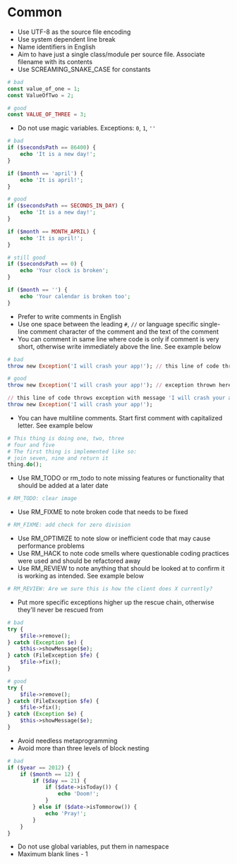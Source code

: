 Common
======

- Use UTF-8 as the source file encoding
- Use system dependent line break
- Name identifiers in English
- Aim to have just a single class/module per source file. Associate filename with its contents
- Use SCREAMING_SNAKE_CASE for constants
```PHP
# bad
const value_of_one = 1;
const ValueOfTwo = 2;

# good
const VALUE_OF_THREE = 3;
```
- Do not use magic variables. Exceptions: `0`, `1`, `''`
```PHP
# bad
if ($secondsPath == 86400) {
    echo 'It is a new day!';
}

if ($month == 'april') {
    echo 'It is april!';
}

# good
if ($secondsPath == SECONDS_IN_DAY) {
    echo 'It is a new day!';
}

if ($month == MONTH_APRIL) {
    echo 'It is april!';
}

# still good
if ($secondsPath == 0) {
    echo 'Your clock is broken';
}

if ($month == '') {
    echo 'Your calendar is broken too';
}

```
- Prefer to write comments in English
- Use one space between the leading `#`, `//` or language specific single-line comment character of the comment and the text of the comment
- You can comment in same line where code is only if comment is very short, otherwise write immediately above the line. See example below
```Ruby
# bad
throw new Exception('I will crash your app!'); // this line of code throws exception with message 'I will crash your app!'

# good
throw new Exception('I will crash your app!'); // exception thrown here

// this line of code throws exception with message 'I will crash your app!'
throw new Exception('I will crash your app!');
```
- You can have multiline comments. Start first comment with capitalized letter. See example below
```PHP
# This thing is doing one, two, three
# four and five
# The first thing is implemented like so:
# join seven, nine and return it
thing.do();
```
- Use RM_TODO or rm_todo to note missing features or functionality that should be added at a later date
```PHP
# RM_TODO: clear image
```
- Use RM_FIXME to note broken code that needs to be fixed
```PHP
# RM_FIXME: add check for zero division
```
- Use RM_OPTIMIZE to note slow or inefficient code that may cause performance problems
- Use RM_HACK to note code smells where questionable coding practices were used and should be refactored away
- Use RM_REVIEW to note anything that should be looked at to confirm it is working as intended. See example below
```Ruby
# RM_REVIEW: Are we sure this is how the client does X currently?
```
- Put more specific exceptions higher up the rescue chain, otherwise they'll never be rescued from
```PHP
# bad
try {
    $file->remove();
} catch (Exception $e) {
    $this->showMessage($e);
} catch (FileException $fe) {
    $file->fix();
}

# good
try {
    $file->remove();
} catch (FileException $fe) {
    $file->fix();
} catch (Exception $e) {
    $this->showMessage($e);
}
```
- Avoid needless metaprogramming
- Avoid more than three levels of block nesting
```PHP
# bad
if ($year == 2012) {
    if ($month == 12) {
        if ($day == 21) {
            if ($date->isToday()) {
                echo 'Doom!';
            }
        } else if ($date->isTommorow()) {
            echo 'Pray!';
        }
    }
}
```
- Do not use global variables, put them in namespace
- Maximum blank lines - 1